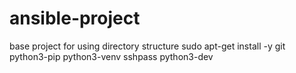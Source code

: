 # ansible-project
base project for using directory structure
sudo apt-get install -y git  python3-pip python3-venv sshpass python3-dev